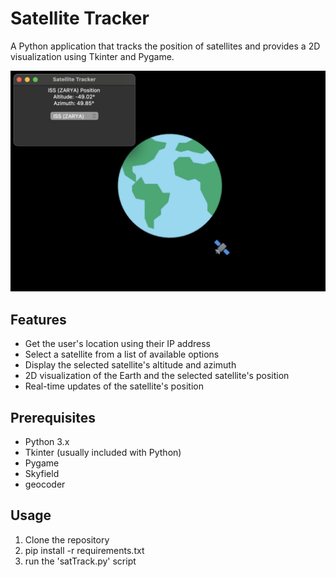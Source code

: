 # Satellite Tracker

A Python application that tracks the position of satellites and provides a 2D visualization using Tkinter and Pygame.

![Satellite Tracker Preview](assets/sattracker.png)

## Features

- Get the user's location using their IP address
- Select a satellite from a list of available options
- Display the selected satellite's altitude and azimuth
- 2D visualization of the Earth and the selected satellite's position
- Real-time updates of the satellite's position

## Prerequisites

- Python 3.x
- Tkinter (usually included with Python)
- Pygame
- Skyfield
- geocoder

## Usage 

1. Clone the repository
2. pip install -r requirements.txt
3. run the 'satTrack.py' script
